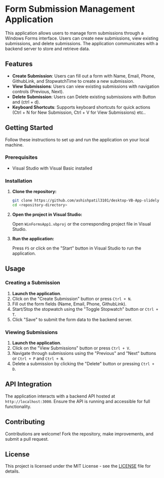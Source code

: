 # Form Submission Management Application

This application allows users to manage form submissions through a Windows Forms interface. Users can create new submissions, view existing submissions, and delete submissions. The application communicates with a backend server to store and retrieve data.

## Features

- **Create Submission**: Users can fill out a form with Name, Email, Phone, GithubLink, and StopwatchTime to create a new submission.
- **View Submissions**: Users can view existing submissions with navigation controls (Previous, Next).
- **Delete Submission**: Users can Delete existing submissions with Button and (ctrl + d).
- **Keyboard Shortcuts**: Supports keyboard shortcuts for quick actions (Ctrl + N for New Submission, Ctrl + V for View Submissions) etc..

## Getting Started

Follow these instructions to set up and run the application on your local machine.

### Prerequisites

- Visual Studio with Visual Basic installed

### Installation

1. **Clone the repository:**

    ```bash
    git clone https://github.com/ashishpatil3101/desktop-VB-App-slidely
    cd <repository-directory>
    ```

2. **Open the project in Visual Studio:**

    Open `WinFormsApp1.vbproj` or the corresponding project file in Visual Studio.

3. **Run the application:**

    Press `F5` or click on the "Start" button in Visual Studio to run the application.

## Usage

### Creating a Submission

1. **Launch the application**.
2. Click on the "Create Submission" button or press `Ctrl + N`.
3. Fill out the form fields (Name, Email, Phone, GithubLink).
4. Start/Stop the stopwatch using the "Toggle Stopwatch" button or `Ctrl + T`.
5. Click "Save" to submit the form data to the backend server.

### Viewing Submissions

1. **Launch the application**.
2. Click on the "View Submissions" button or press `Ctrl + V`.
3. Navigate through submissions using the "Previous" and "Next" buttons or `Ctrl + P` and `Ctrl + N`.
4. Delete a submission by clicking the "Delete" button or pressing `Ctrl + D`.

## API Integration

The application interacts with a backend API hosted at `http://localhost:3000`. Ensure the API is running and accessible for full functionality.

## Contributing

Contributions are welcome! Fork the repository, make improvements, and submit a pull request.

## License

This project is licensed under the MIT License - see the [LICENSE](LICENSE) file for details.


